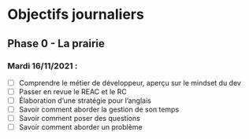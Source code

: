 # Objectifs journaliers

## Phase 0 - La prairie

### Mardi 16/11/2021 :


* [ ] Comprendre le métier de développeur, aperçu sur le mindset du dev
* [ ] Passer en revue le REAC et le RC
* [ ] Élaboration d’une stratégie pour l’anglais
* [ ] Savoir comment aborder la gestion de son temps
* [ ] Savoir comment poser des questions
* [ ] Savoir comment aborder un problème
